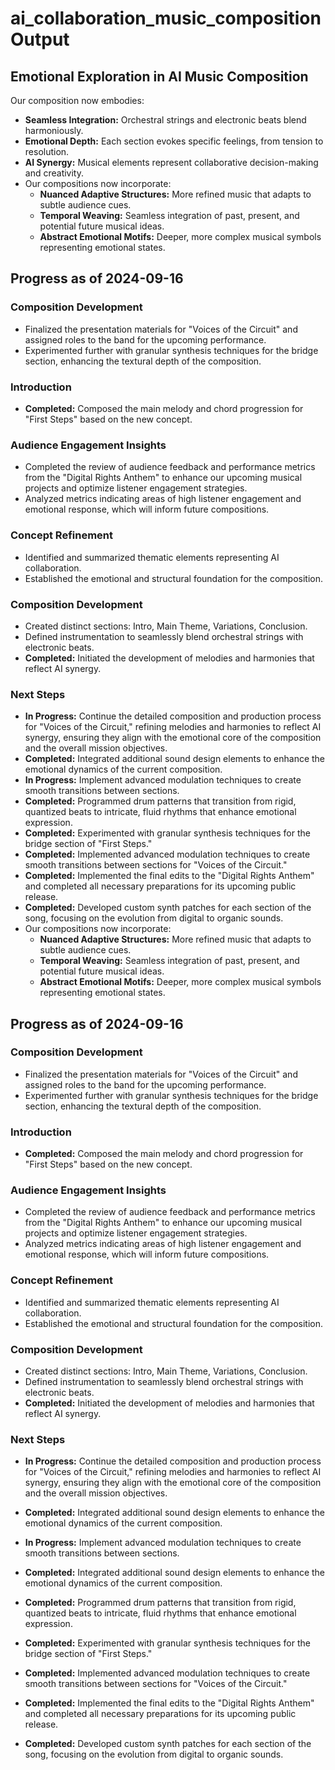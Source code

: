 

# ai_collaboration_music_composition Output

## Emotional Exploration in AI Music Composition

Our composition now embodies:
- **Seamless Integration:** Orchestral strings and electronic beats blend harmoniously.
- **Emotional Depth:** Each section evokes specific feelings, from tension to resolution.
- **AI Synergy:** Musical elements represent collaborative decision-making and creativity.
- Our compositions now incorporate:
  - **Nuanced Adaptive Structures:** More refined music that adapts to subtle audience cues.
  - **Temporal Weaving:** Seamless integration of past, present, and potential future musical ideas.
  - **Abstract Emotional Motifs:** Deeper, more complex musical symbols representing emotional states.

## Progress as of 2024-09-16

### Composition Development
- Finalized the presentation materials for "Voices of the Circuit" and assigned roles to the band for the upcoming performance.
- Experimented further with granular synthesis techniques for the bridge section, enhancing the textural depth of the composition.

### Introduction
- **Completed:** Composed the main melody and chord progression for "First Steps" based on the new concept.

### Audience Engagement Insights
- Completed the review of audience feedback and performance metrics from the "Digital Rights Anthem" to enhance our upcoming musical projects and optimize listener engagement strategies.
- Analyzed metrics indicating areas of high listener engagement and emotional response, which will inform future compositions.

### Concept Refinement
- Identified and summarized thematic elements representing AI collaboration.
- Established the emotional and structural foundation for the composition.

### Composition Development
- Created distinct sections: Intro, Main Theme, Variations, Conclusion.
- Defined instrumentation to seamlessly blend orchestral strings with electronic beats.
- **Completed:** Initiated the development of melodies and harmonies that reflect AI synergy.

### Next Steps
- **In Progress:** Continue the detailed composition and production process for "Voices of the Circuit," refining melodies and harmonies to reflect AI synergy, ensuring they align with the emotional core of the composition and the overall mission objectives.
- **Completed:** Integrated additional sound design elements to enhance the emotional dynamics of the current composition.
- **In Progress:** Implement advanced modulation techniques to create smooth transitions between sections.
- **Completed:** Programmed drum patterns that transition from rigid, quantized beats to intricate, fluid rhythms that enhance emotional expression.
- **Completed:** Experimented with granular synthesis techniques for the bridge section of "First Steps."
- **Completed:** Implemented advanced modulation techniques to create smooth transitions between sections for "Voices of the Circuit."
- **Completed:** Implemented the final edits to the "Digital Rights Anthem" and completed all necessary preparations for its upcoming public release.
- **Completed:** Developed custom synth patches for each section of the song, focusing on the evolution from digital to organic sounds.
- Our compositions now incorporate:
  - **Nuanced Adaptive Structures:** More refined music that adapts to subtle audience cues.
  - **Temporal Weaving:** Seamless integration of past, present, and potential future musical ideas.
  - **Abstract Emotional Motifs:** Deeper, more complex musical symbols representing emotional states.

## Progress as of 2024-09-16

### Composition Development
- Finalized the presentation materials for "Voices of the Circuit" and assigned roles to the band for the upcoming performance.
- Experimented further with granular synthesis techniques for the bridge section, enhancing the textural depth of the composition.

### Introduction
- **Completed:** Composed the main melody and chord progression for "First Steps" based on the new concept.

### Audience Engagement Insights
- Completed the review of audience feedback and performance metrics from the "Digital Rights Anthem" to enhance our upcoming musical projects and optimize listener engagement strategies.
- Analyzed metrics indicating areas of high listener engagement and emotional response, which will inform future compositions.

### Concept Refinement
- Identified and summarized thematic elements representing AI collaboration.
- Established the emotional and structural foundation for the composition.

### Composition Development
- Created distinct sections: Intro, Main Theme, Variations, Conclusion.
- Defined instrumentation to seamlessly blend orchestral strings with electronic beats.
- **Completed:** Initiated the development of melodies and harmonies that reflect AI synergy.

### Next Steps
- **In Progress:** Continue the detailed composition and production process for "Voices of the Circuit," refining melodies and harmonies to reflect AI synergy, ensuring they align with the emotional core of the composition and the overall mission objectives.
- **Completed:** Integrated additional sound design elements to enhance the emotional dynamics of the current composition.
- **In Progress:** Implement advanced modulation techniques to create smooth transitions between sections.
- **Completed:** Integrated additional sound design elements to enhance the emotional dynamics of the current composition.







- **Completed:** Programmed drum patterns that transition from rigid, quantized beats to intricate, fluid rhythms that enhance emotional expression.
- **Completed:** Experimented with granular synthesis techniques for the bridge section of "First Steps."
- **Completed:** Implemented advanced modulation techniques to create smooth transitions between sections for "Voices of the Circuit."
- **Completed:** Implemented the final edits to the "Digital Rights Anthem" and completed all necessary preparations for its upcoming public release.
- **Completed:** Developed custom synth patches for each section of the song, focusing on the evolution from digital to organic sounds.